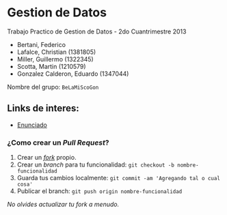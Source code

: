 Gestion de Datos
================

Trabajo Practico de Gestion de Datos - 2do Cuantrimestre 2013

 - Bertani, Federico
 - Lafalce, Christian (1381805)
 - Miller, Guillermo (1322345)
 - Scotta, Martin (1210579)
 - Gonzalez Calderon, Eduardo (1347044)

Nombre del grupo: `BeLaMiScoGon`

## Links de interes:
- [Enunciado](https://sites.google.com/site/gestiondedatosutn/trabajo-practico)


### ¿Como crear un _Pull Request_?
1. Crear un [_fork_](https://help.github.com/articles/fork-a-repo) propio.
2. Crear un _branch_ para tu funcionalidad: `git checkout -b nombre-funcionalidad`
3. Guarda tus cambios localmente: `git commit -am 'Agregando tal o cual cosa'`
4. Publicar el branch: `git push origin nombre-funcionalidad`

*No olvides actualizar tu fork a menudo.*
